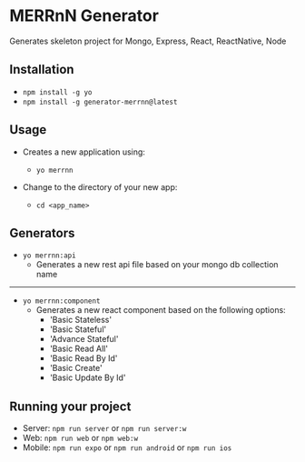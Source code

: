 # MERRnN Generator
Generates skeleton project for Mongo, Express, React, ReactNative, Node

## Installation
* `npm install -g yo`
* `npm install -g generator-merrnn@latest`

## Usage
* Creates a new application using:
  * `yo merrnn`

* Change to the directory of your new app:
  * `cd <app_name>`

## Generators

* `yo merrnn:api`
  * Generates a new rest api file based on your mongo db collection name
---

* `yo merrnn:component`
  * Generates a new react component based on the following options:
    * 'Basic Stateless'
    * 'Basic Stateful'
    * 'Advance Stateful'
    * 'Basic Read All'
    * 'Basic Read By Id'
    * 'Basic Create'
    * 'Basic Update By Id'
    
## Running your project
* Server: `npm run server` or `npm run server:w`
* Web: `npm run web` or `npm web:w`
* Mobile: `npm run expo` or `npm run android` or `npm run ios`
